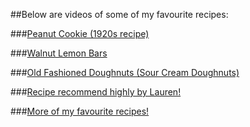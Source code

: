 ##Below are videos of some of my favourite recipes: 

###[Peanut Cookie (1920s recipe)](https://www.youtube.com/embed/Oyeerr7cjko)

###[Walnut Lemon Bars](https://www.youtube.com/embed/DowT8Y_2U64)

###[Old  Fashioned Doughnuts (Sour Cream Doughnuts)](https://www.youtube.com/embed/PpKoNGRXujY)

###[Recipe recommend highly by Lauren!](https://www.youtube.com/embed/6EvHh0akdyQ)

###[More of my favourite recipes!](https://layanumnum.wixsite.com/home/post/links-to-all-recipes-i-shared)



